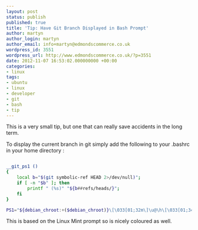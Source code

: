 ```yaml
---
layout: post
status: publish
published: true
title: 'Tip: Have Git Branch Displayed in Bash Prompt'
author: martyn
author_login: martyn
author_email: info+martyn@edmondscommerce.co.uk
wordpress_id: 3551
wordpress_url: http://www.edmondscommerce.co.uk/?p=3551
date: 2012-11-07 16:53:02.000000000 +00:00
categories:
- linux
tags:
- ubuntu
- linux
- developer
- git
- bash
- tip
---
```

This is a very small tip, but one that can really save accidents in the long term.

To display the current branch in git simply add the following to your .bashrc in your home directory :
```bash

__git_ps1 () 
{ 
    local b="$(git symbolic-ref HEAD 2>/dev/null)";
    if [ -n "$b" ]; then
        printf " (%s)" "${b##refs/heads/}";
    fi
}

PS1="${debian_chroot:+($debian_chroot)}\[\033[01;32m\]\u@\h\[\033[01;34m\] \w\$( __git_ps1 ) \$\[\033[00m\] "

```

This is based on the Linux Mint prompt so is nicely coloured as well.
